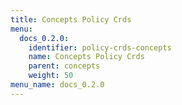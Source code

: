 ```yaml
---
title: Concepts Policy Crds
menu:
  docs_0.2.0:
    identifier: policy-crds-concepts
    name: Concepts Policy Crds
    parent: concepts
    weight: 50
menu_name: docs_0.2.0
---
```

